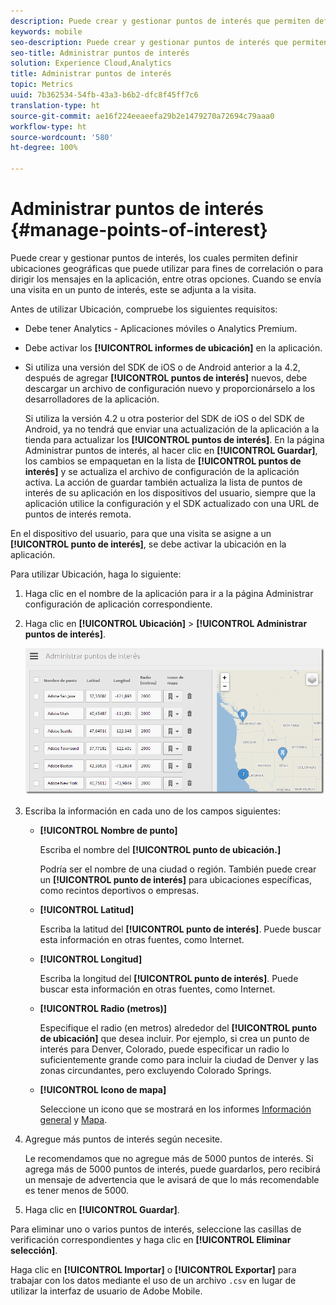 ```yaml
---
description: Puede crear y gestionar puntos de interés que permiten definir ubicaciones geográficas que puede utilizar para fines de correlación o para dirigir los mensajes en la aplicación, entre otras opciones. Al enviar una visita en un punto de interés, este se adjunta a la visita.
keywords: mobile
seo-description: Puede crear y gestionar puntos de interés que permiten definir ubicaciones geográficas que puede utilizar para fines de correlación o para dirigir los mensajes en la aplicación, entre otras opciones. Al enviar una visita en un punto de interés, este se adjunta a la visita.
seo-title: Administrar puntos de interés
solution: Experience Cloud,Analytics
title: Administrar puntos de interés
topic: Metrics
uuid: 7b362534-54fb-43a3-b6b2-dfc8f45ff7c6
translation-type: ht
source-git-commit: ae16f224eeaeefa29b2e1479270a72694c79aaa0
workflow-type: ht
source-wordcount: '580'
ht-degree: 100%

---
```



# Administrar puntos de interés {#manage-points-of-interest}

Puede crear y gestionar puntos de interés, los cuales permiten definir ubicaciones geográficas que puede utilizar para fines de correlación o para dirigir los mensajes en la aplicación, entre otras opciones. Cuando se envía una visita en un punto de interés, este se adjunta a la visita.

Antes de utilizar Ubicación, compruebe los siguientes requisitos:

* Debe tener Analytics - Aplicaciones móviles o Analytics Premium.
* Debe activar los **[!UICONTROL informes de ubicación]** en la aplicación.
* Si utiliza una versión del SDK de iOS o de Android anterior a la 4.2, después de agregar **[!UICONTROL puntos de interés]** nuevos, debe descargar un archivo de configuración nuevo y proporcionárselo a los desarrolladores de la aplicación.

   Si utiliza la versión 4.2 u otra posterior del SDK de iOS o del SDK de Android, ya no tendrá que enviar una actualización de la aplicación a la tienda para actualizar los **[!UICONTROL puntos de interés]**. En la página Administrar puntos de interés, al hacer clic en **[!UICONTROL Guardar]**, los cambios se empaquetan en la lista de **[!UICONTROL puntos de interés]** y se actualiza el archivo de configuración de la aplicación activa. La acción de guardar también actualiza la lista de puntos de interés de su aplicación en los dispositivos del usuario, siempre que la aplicación utilice la configuración y el SDK actualizado con una URL de puntos de interés remota.

En el dispositivo del usuario, para que una visita se asigne a un **[!UICONTROL punto de interés]**, se debe activar la ubicación en la aplicación.

Para utilizar Ubicación, haga lo siguiente:

1. Haga clic en el nombre de la aplicación para ir a la página Administrar configuración de aplicación correspondiente.
1. Haga clic en **[!UICONTROL Ubicación]** > **[!UICONTROL Administrar puntos de interés]**.

   ![Resultado de los pasos](assets/poi.png)

1. Escriba la información en cada uno de los campos siguientes:

   * **[!UICONTROL Nombre de punto]**

      Escriba el nombre del **[!UICONTROL punto de ubicación.]**

      Podría ser el nombre de una ciudad o región. También puede crear un **[!UICONTROL punto de interés]** para ubicaciones específicas, como recintos deportivos o empresas.

   * **[!UICONTROL Latitud]**

      Escriba la latitud del **[!UICONTROL punto de interés]**. Puede buscar esta información en otras fuentes, como Internet.

   * **[!UICONTROL Longitud]**

      Escriba la longitud del **[!UICONTROL punto de interés]**. Puede buscar esta información en otras fuentes, como Internet.

   * **[!UICONTROL Radio (metros)]**

      Especifique el radio (en metros) alrededor del **[!UICONTROL punto de ubicación]** que desea incluir. Por ejemplo, si crea un punto de interés para Denver, Colorado, puede especificar un radio lo suficientemente grande como para incluir la ciudad de Denver y las zonas circundantes, pero excluyendo Colorado Springs.

   * **[!UICONTROL Icono de mapa]**

      Seleccione un icono que se mostrará en los informes [Información general](/help/using/location/c-location-overview.md) y [Mapa](/help/using/location/c-map-points.md).

1. Agregue más puntos de interés según necesite.

   Le recomendamos que no agregue más de 5000 puntos de interés. Si agrega más de 5000 puntos de interés, puede guardarlos, pero recibirá un mensaje de advertencia que le avisará de que lo más recomendable es tener menos de 5000.

1. Haga clic en **[!UICONTROL Guardar]**.

Para eliminar uno o varios puntos de interés, seleccione las casillas de verificación correspondientes y haga clic en **[!UICONTROL Eliminar selección]**.

Haga clic en **[!UICONTROL Importar]** o **[!UICONTROL Exportar]** para trabajar con los datos mediante el uso de un archivo `.csv` en lugar de utilizar la interfaz de usuario de Adobe Mobile.
